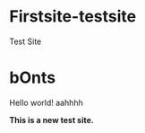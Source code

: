# Firstsite-testsite
<!DOCTYPE html>
<html lang="en">
<head>
    <meta charset="UTF-8">
    <meta name="viewport" content="width=device-width, initial-scale=1.0">
    <title>Test Site</title>
</head>
<body>
    <html>


 <head>Test Site</head>


  <body>
   <h1> bOnts</h1>
    <p> Hello world! aahhhh</p>
    <strong>This is a new test site.</strong>





  </body>






</html>

